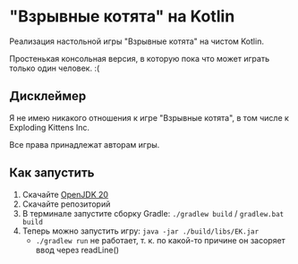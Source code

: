 # "Взрывные котята" на Kotlin

Реализация настольной игры "Взрывные котята" на чистом Kotlin.

Простенькая консольная версия, в которую пока что может играть только один человек. :(

## Дисклеймер

Я не имею никакого отношения к игре "Взрывные котята", в том числе к Exploding Kittens Inc.

Все права принадлежат авторам игры.

## Как запустить

1. Скачайте [OpenJDK 20](https://adoptium.net/temurin/releases/?version=20)
2. Скачайте репозиторий
3. В терминале запустите сборку Gradle: `./gradlew build` / `gradlew.bat build`
4. Теперь можно запустить игру: `java -jar ./build/libs/EK.jar`
    * `./gradlew run` не работает, т. к. по какой-то причине он засоряет ввод через readLine()


